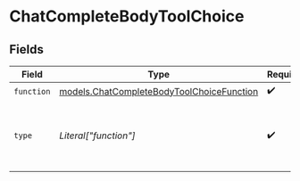 # ChatCompleteBodyToolChoice


## Fields

| Field                                                                                        | Type                                                                                         | Required                                                                                     | Description                                                                                  |
| -------------------------------------------------------------------------------------------- | -------------------------------------------------------------------------------------------- | -------------------------------------------------------------------------------------------- | -------------------------------------------------------------------------------------------- |
| `function`                                                                                   | [models.ChatCompleteBodyToolChoiceFunction](../models/chatcompletebodytoolchoicefunction.md) | :heavy_check_mark:                                                                           | N/A                                                                                          |
| `type`                                                                                       | *Literal["function"]*                                                                        | :heavy_check_mark:                                                                           | The type of the tool. Currently, only `function` is supported.                               |